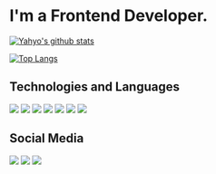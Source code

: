 # I'm a Frontend Developer.

<!-- yakhyo's github stats -->
[![Yahyo's github stats ](https://github-readme-stats.vercel.app/api?username=yakhyo04&show_icons=true&theme=dark)](https://github.com/yakhyo04/)
 
<!-- Most used languages  -->
[![Top Langs](https://github-readme-stats.vercel.app/api/top-langs/?username=yakhyo04&layout=compact)](https://github.com/anuraghazra/github-readme-stats)



<!-- ## Languages -->
<h2>Technologies and Languages</h2>
<div style="display: 'flex">
<img src="https://img.shields.io/badge/html5-%23E34F26.svg?style=for-the-badge&logo=html5&logoColor=white" />
<img src="https://img.shields.io/badge/css3-%231572B6.svg?style=for-the-badge&logo=css3&logoColor=white" /> 
<img src="https://img.shields.io/badge/SASS-hotpink.svg?style=for-the-badge&logo=SASS&logoColor=white"/> 
<img src="https://camo.githubusercontent.com/696cfad6a4a8599fb46eab92e56f5e7706eadb61edd811533b9136c0ebac0782/68747470733a2f2f696d672e736869656c64732e696f2f62616467652f426f6f7473747261702d3039303930393f7374796c653d666f722d7468652d6261646765266c6f676f3d426f6f747374726170266c6f676f436f6c6f723d453334463236"/> <img src="https://img.shields.io/badge/javascript-%23323330.svg?style=for-the-badge&logo=javascript&logoColor=%23F7DF1E"/> <img src="https://camo.githubusercontent.com/aa07dc0a3971b3f0a6e0f1d66fdcd071ff0d998dad8434a0ba990324e81d906a/68747470733a2f2f696d672e736869656c64732e696f2f62616467652f52656163742d3039303930393f7374796c653d666f722d7468652d6261646765266c6f676f3d5265616374266c6f676f436f6c6f723d363144414642"/>
<a href="https://github.com/yakhyo04" ><img src="https://img.shields.io/badge/github-%23121011.svg?style=for-the-badge&logo=github&logoColor=white" /></a>
</div>





<!-- Links -->

<h2>Social Media</h2>
<a href="https://www.linkedin.com/in/yakhyo-abdulkhakov-998719200"><img src="https://img.shields.io/badge/linkedin-%230077B5.svg?style=for-the-badge&logo=linkedin&logoColor=white"/></a>
<a href="https://t.me/yakyo"><img src="https://img.shields.io/badge/Telegram-2CA5E0?style=for-the-badge&logo=telegram&logoColor=white"/></a>
<a href="https://instagram.com/yahyo_a_"><img src="https://img.shields.io/badge/instagram-%23E4405F.svg?style=for-the-badge&logo=Instagram&logoColor=white"/></a>
